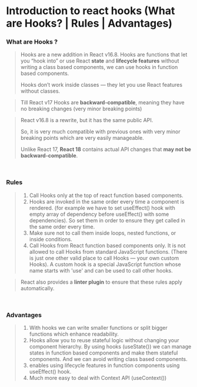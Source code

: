 # Introduction to react hooks (What are Hooks? | Rules | Advantages)

### What are Hooks ?

> Hooks are a new addition in React v16.8.
> Hooks are functions that let you “hook into” or use React **state** and **lifecycle features** without writing a class based components, we can use hooks in function based components.
>
> Hooks don’t work inside classes — they let you use React features without classes.

> Till React v17 Hooks are **backward-compatible**, meaning they have no breaking changes (very minor breaking points)

> React v16.8 is a rewrite, but it has the same public API.
>
> So, it is very much compatible with previous ones with very minor breaking points which are very easily manageable.
>
> Unlike React 17, **React 18** contains actual API changes that **may not be backward-compatible**.

<br>

### Rules

> 1.  Call Hooks only at the top of react function based components.
> 2.  Hooks are invoked in the same order every time a component is rendered. (for example we have to set useEffect() hook with empty array of dependency before useEffect() with some dependencies). So set them in order to ensure they get called in the same order every time.
> 3.  Make sure not to call them inside loops, nested functions, or inside conditions.
> 4.  Call Hooks from React function based components only. It is not allowed to call Hooks from standard JavaScript functions. (There is just one other valid place to call Hooks — your own custom Hooks). A custom hook is a special JavaScript function whose name starts with 'use' and can be used to call other hooks.

> React also provides a **linter plugin** to ensure that these rules apply automatically.

<br>

### Advantages

> 1. With hooks we can write smaller functions or split bigger functions which enhance readability.
> 2. Hooks allow you to reuse stateful logic without changing your component hierarchy. By using hooks (useState()) we can manage states in function based components and make them stateful components. And we can avoid writing class based components.
> 3. enables using lifecycle features in function components using useEffect() hook.
> 4. Much more easy to deal with Context API (useContext())
